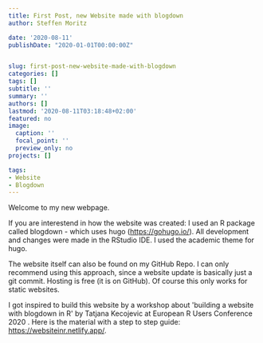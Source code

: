 ```yaml
---
title: First Post, new Website made with blogdown
author: Steffen Moritz

date: '2020-08-11'
publishDate: "2020-01-01T00:00:00Z"


slug: first-post-new-website-made-with-blogdown
categories: []
tags: []
subtitle: ''
summary: ''
authors: []
lastmod: '2020-08-11T03:18:48+02:00'
featured: no
image:
  caption: ''
  focal_point: ''
  preview_only: no
projects: []

tags:
- Website
- Blogdown
---
```


Welcome to my new webpage. 

If you are interestend in how the website was created:
I used an R package called blogdown - which uses hugo (https://gohugo.io/). All development and changes were made in the RStudio IDE. I used the academic theme for hugo. 

The website itself can also be found on my GitHub Repo. I can only recommend using this approach, since a website update is basically just a git commit. Hosting is free (it is on GitHub). Of course this only works for static websites.

I got inspired to build this website by a workshop about 'building a website with blogdown in R'
by Tatjana Kecojevic at European R Users Conference 2020 . Here is the material with a step to step guide: https://websiteinr.netlify.app/.